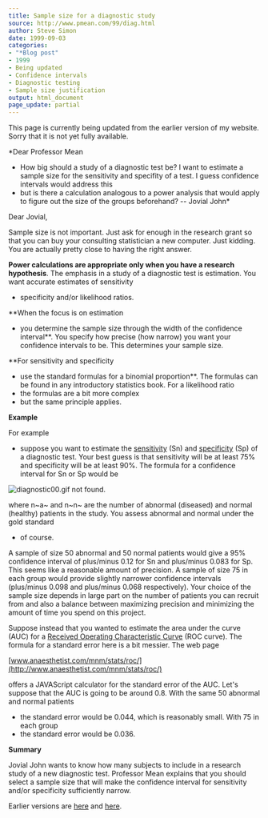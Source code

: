 ```yaml
---
title: Sample size for a diagnostic study
source: http://www.pmean.com/99/diag.html
author: Steve Simon
date: 1999-09-03
categories:
- "*Blog post"
- 1999
- Being updated
- Confidence intervals
- Diagnostic testing
- Sample size justification
output: html_document
page_update: partial
---
```


This page is currently being updated from the earlier version of my website. Sorry that it is not yet fully available.

*Dear Professor Mean
- How big should a study of a diagnostic test be? I
want to estimate a sample size for the sensitivity and specifity of a
test. I guess confidence intervals would address this
- but is there a
calculation analogous to a power analysis that would apply to figure out
the size of the groups beforehand? -- Jovial John*

Dear Jovial,

Sample size is not important. Just ask for enough in the research
grant so that you can buy your consulting statistician a new computer.
Just kidding. You are actually pretty close to having the right
answer.

**Power calculations are appropriate only when you have a research
hypothesis**. The emphasis in a study of a diagnostic test is
estimation. You want accurate estimates of sensitivity
- specificity
and/or likelihood ratios.

**When the focus is on estimation
- you determine the sample size
through the width of the confidence interval**. You specify how
precise (how narrow) you want your confidence intervals to be. This
determines your sample size.

**For sensitivity and specificity
- use the standard formulas for a
binomial proportion**. The formulas can be found in any introductory
statistics book. For a likelihood ratio
- the formulas are a bit more
complex
- but the same principle applies.

**Example**

For example
- suppose you want to estimate the
[sensitivity](../definitions/sensitivity.htm) (Sn) and
[specificity](../definitions/specificity.htm) (Sp) of a diagnostic
test. Your best guess is that sensitivity will be at least 75% and
specificity will be at least 90%. The formula for a confidence
interval for Sn or Sp would be

![diagnostic00.gif not found.](../../../web/images/99/diag01.png)

where n~a~ and n~n~ are the number of abnormal (diseased) and normal
(healthy) patients in the study. You assess abnormal and normal under
the gold standard
- of course.

A sample of size 50 abnormal and 50 normal patients would give a 95%
confidence interval of plus/minus 0.12 for Sn and plus/minus 0.083 for
Sp. This seems like a reasonable amount of precision. A sample of size
75 in each group would provide slightly narrower confidence intervals
(plus/minus 0.098 and plus/minus 0.068 respectively). Your choice of
the sample size depends in large part on the number of patients you
can recruit from and also a balance between maximizing precision and
minimizing the amount of time you spend on this project.

Suppose instead that you wanted to estimate the area under the curve
(AUC) for a [Received Operating Characteristic Curve](roc.html) (ROC
curve). The formula for a standard error here is a bit messier. The
web page

[www.anaesthetist.com/mnm/stats/roc/](http://www.anaesthetist.com/mnm/stats/roc/)

offers a JAVAScript calculator for the standard error of the AUC.
Let's suppose that the AUC is going to be around 0.8. With the same
50 abnormal and normal patients
- the standard error would be 0.044,
which is reasonably small. With 75 in each group
- the standard error
would be 0.036.

**Summary**

Jovial John wants to know how many subjects to include in a research
study of a new diagnostic test. Professor Mean explains that you
should select a sample size that will make the confidence interval for
sensitivity and/or specificity sufficiently narrow.

Earlier versions are [here][sim1] and [here][sim2].
 
[sim1]: http://www.pmean.com/99/diag.html
[sim2]: http://new.pmean.com/diagnostic-sample-size/
 
